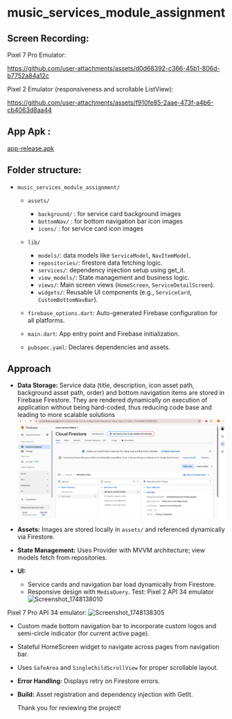 # music_services_module_assignment

## Screen Recording:

Pixel 7 Pro Emulator:


https://github.com/user-attachments/assets/d0d68392-c366-45b1-806d-b7752a84a12c



Pixel 2 Emulator (responsiveness and scrollable ListView):


https://github.com/user-attachments/assets/f910fe85-2aae-473f-a4b6-cb4063d8aa44



## App Apk :
[app-release.apk](build%2Fapp%2Foutputs%2Fflutter-apk%2Fapp-release.apk)
## Folder structure:
- `music_services_module_assignment/`
  - `assets/`
    - `background/` : for service card background images  
    - `bottomNav/` : for bottom navigation bar icon images
    - `icons/` : for service card icon images

  - `lib/`
    - `models/`: data models like `ServiceModel`, `NavItemModel`.
    - `repositories/`: firestore data fetching logic.
    - `services/`: dependency injection setup using get_it.
    - `view_models/`: State management and business logic.
    - `views/`: Main screen views (`HomeScreen`, `ServiceDetailScreen`).
    - `widgets/`: Reusable UI components (e.g., `ServiceCard`, `CustomBottomNavBar`).
  
  - `firebase_options.dart`: Auto-generated Firebase configuration for all platforms.

  - `main.dart`: App entry point and Firebase initialization.

  - `pubspec.yaml`: Declares dependencies and assets.


## Approach

- **Data Storage:** Service data (title, description, icon asset path, background asset path, order) and bottom navigation items are stored in Firebase Firestore. They are rendered dynamically on execution of application without being hard-coded, thus reducing code base and leading to more scalable solutions
![img.png](img.png)

- **Assets:** Images are stored locally in `assets/` and referenced dynamically via Firestore.

- **State Management:** Uses Provider with MVVM architecture; view models fetch from repositories.

- **UI:**
  - Service cards and navigation bar load dynamically from Firestore.
  - Responsive design with `MediaQuery`.
  Test: Pixel 2 API 34 emulator
![Screenshot_1748138010](https://github.com/user-attachments/assets/a0606c74-300e-4764-ba73-ceda2bd9c1c1)

Pixel 7 Pro API 34 emulator:
![Screenshot_1748138305](https://github.com/user-attachments/assets/43a25bbd-548f-4291-a2e3-bbf5da883ece)


  - Custom made bottom navigation bar to incorporate custom logos and semi-circle indicator (for current active page).
  - Stateful HomeScreen widget to navigate across pages from navigation bar.
  - Uses `SafeArea` and `SingleChildScrollView` for proper scrollable layout.

- **Error Handling:** Displays retry on Firestore errors.

- **Build:** Asset registration and dependency injection with GetIt.


  Thank you for reviewing the project!

